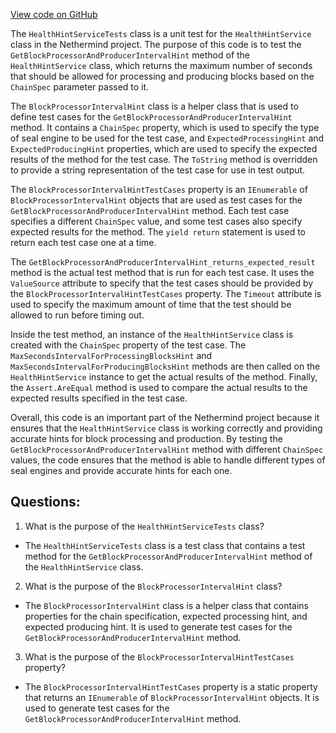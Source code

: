 [View code on GitHub](https://github.com/NethermindEth/nethermind/src/Nethermind/Nethermind.Blockchain.Test/Services/HealthHintServiceTests.cs)

The `HealthHintServiceTests` class is a unit test for the `HealthHintService` class in the Nethermind project. The purpose of this code is to test the `GetBlockProcessorAndProducerIntervalHint` method of the `HealthHintService` class, which returns the maximum number of seconds that should be allowed for processing and producing blocks based on the `ChainSpec` parameter passed to it. 

The `BlockProcessorIntervalHint` class is a helper class that is used to define test cases for the `GetBlockProcessorAndProducerIntervalHint` method. It contains a `ChainSpec` property, which is used to specify the type of seal engine to be used for the test case, and `ExpectedProcessingHint` and `ExpectedProducingHint` properties, which are used to specify the expected results of the method for the test case. The `ToString` method is overridden to provide a string representation of the test case for use in test output.

The `BlockProcessorIntervalHintTestCases` property is an `IEnumerable` of `BlockProcessorIntervalHint` objects that are used as test cases for the `GetBlockProcessorAndProducerIntervalHint` method. Each test case specifies a different `ChainSpec` value, and some test cases also specify expected results for the method. The `yield return` statement is used to return each test case one at a time.

The `GetBlockProcessorAndProducerIntervalHint_returns_expected_result` method is the actual test method that is run for each test case. It uses the `ValueSource` attribute to specify that the test cases should be provided by the `BlockProcessorIntervalHintTestCases` property. The `Timeout` attribute is used to specify the maximum amount of time that the test should be allowed to run before timing out. 

Inside the test method, an instance of the `HealthHintService` class is created with the `ChainSpec` property of the test case. The `MaxSecondsIntervalForProcessingBlocksHint` and `MaxSecondsIntervalForProducingBlocksHint` methods are then called on the `HealthHintService` instance to get the actual results of the method. Finally, the `Assert.AreEqual` method is used to compare the actual results to the expected results specified in the test case.

Overall, this code is an important part of the Nethermind project because it ensures that the `HealthHintService` class is working correctly and providing accurate hints for block processing and production. By testing the `GetBlockProcessorAndProducerIntervalHint` method with different `ChainSpec` values, the code ensures that the method is able to handle different types of seal engines and provide accurate hints for each one.
## Questions: 
 1. What is the purpose of the `HealthHintServiceTests` class?
- The `HealthHintServiceTests` class is a test class that contains a test method for the `GetBlockProcessorAndProducerIntervalHint` method of the `HealthHintService` class.

2. What is the purpose of the `BlockProcessorIntervalHint` class?
- The `BlockProcessorIntervalHint` class is a helper class that contains properties for the chain specification, expected processing hint, and expected producing hint. It is used to generate test cases for the `GetBlockProcessorAndProducerIntervalHint` method.

3. What is the purpose of the `BlockProcessorIntervalHintTestCases` property?
- The `BlockProcessorIntervalHintTestCases` property is a static property that returns an `IEnumerable` of `BlockProcessorIntervalHint` objects. It is used to generate test cases for the `GetBlockProcessorAndProducerIntervalHint` method.